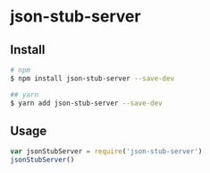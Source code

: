 # json-stub-server


## Install

```bash
# npm
$ npm install json-stub-server --save-dev

## yarn
$ yarn add json-stub-server --save-dev
```

## Usage

```js
var jsonStubServer = require('json-stub-server')
jsonStubServer()

```


